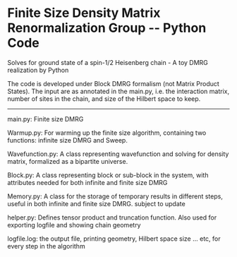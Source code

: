 # Finite Size Density Matrix Renormalization Group -- Python Code

Solves for ground state of a spin-1/2 Heisenberg chain - A toy DMRG realization by Python

The code is developed under Block DMRG formalism (not Matrix Product States). The input are as annotated in the main.py, i.e. the interaction matrix, number of sites in the chain, and size of the Hilbert space to keep. 

- - - - - - - - - - - - - - - - - - -
main.py: Finite size DMRG

Warmup.py: For warming up the finite size algorithm, containing two functions:
           infinite size DMRG and Sweep.

Wavefunction.py: A class representing wavefunction and solving for density matrix, formalized as a bipartite universe.

Block.py: A class representing block or sub-block in the system, with attributes needed for both infinite and finite size DMRG

Memory.py: A class for the storage of temporary results in different steps, useful in both infinite and finite size DMRG. 
        subject to update

helper.py: Defines tensor product and truncation function. Also used for exporting logfile and showing chain geometry
           
logfile.log: the output file, printing geometry, Hilbert space size ... etc, for every step in the algorithm
